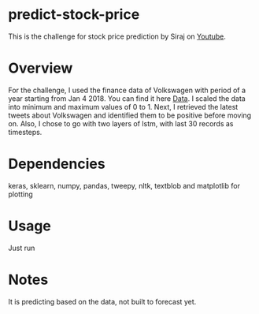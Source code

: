 # predict-stock-price
This is the challenge for stock price prediction by Siraj on [Youtube](https://www.youtube.com/watch?v=9gBC9R-msAk&feature=youtu.be).

# Overview

For the challenge, I used the finance data of Volkswagen with period of a year starting from Jan 4 2018. You can find it here [Data](https://finance.yahoo.com/quote/VOW3.DE/history?p=VOW3.DE).
I scaled the data into minimum and maximum values of 0 to 1. Next, I retrieved the latest tweets about Volkswagen and identified them to be positive before moving on. Also, I chose to go with two layers of lstm, with last 30 records as timesteps.

# Dependencies
keras, sklearn, numpy, pandas, tweepy, nltk, textblob and matplotlib for plotting

# Usage
Just run

# Notes
It is predicting based on the data, not built to forecast yet.
